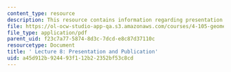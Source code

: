 ```yaml
---
content_type: resource
description: This resource contains information regarding presentation and publication.
file: https://ol-ocw-studio-app-qa.s3.amazonaws.com/courses/4-105-geometric-disciplines-and-architecture-skills-reciprocal-methodologies-fall-2012/a45d912b924493f112b22352bf53c8cd_MIT4_105F12_lec8-pres.pdf
file_type: application/pdf
parent_uid: f23c7a77-5874-8d3c-7dcd-e8c87d37110c
resourcetype: Document
title: ' Lecture 8: Presentation and Publication'
uid: a45d912b-9244-93f1-12b2-2352bf53c8cd
---
```

